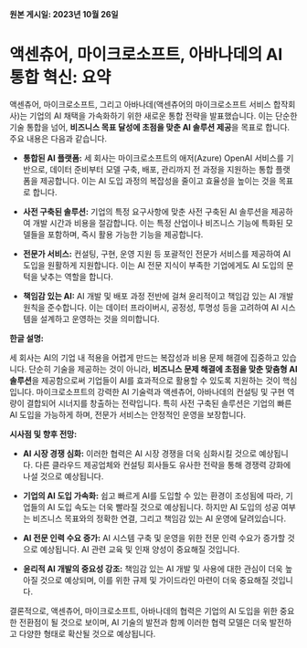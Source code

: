 **원본 게시일: 2023년 10월 26일**

# 액센츄어, 마이크로소프트, 아바나데의 AI 통합 혁신: 요약

액센츄어, 마이크로소프트, 그리고 아바나데(액센츄어의 마이크로소프트 서비스 합작회사)는 기업의 AI 채택을 가속화하기 위한 새로운 통합 전략을 발표했습니다. 이는 단순한 기술 통합을 넘어, **비즈니스 목표 달성에 초점을 맞춘 AI 솔루션 제공**을 목표로 합니다.  주요 내용은 다음과 같습니다.

* **통합된 AI 플랫폼:** 세 회사는 마이크로소프트의 애저(Azure) OpenAI 서비스를 기반으로, 데이터 준비부터 모델 구축, 배포, 관리까지 전 과정을 지원하는 통합 플랫폼을 제공합니다. 이는 AI 도입 과정의 복잡성을 줄이고 효율성을 높이는 것을 목표로 합니다.

* **사전 구축된 솔루션:**  기업의 특정 요구사항에 맞춘 사전 구축된 AI 솔루션을 제공하여 개발 시간과 비용을 절감합니다.  이는 특정 산업이나 비즈니스 기능에 특화된 모델들을 포함하며,  즉시 활용 가능한 기능을 제공합니다.

* **전문가 서비스:** 컨설팅, 구현, 운영 지원 등 포괄적인 전문가 서비스를 제공하여 AI 도입을 원활하게 지원합니다.  이는 AI 전문 지식이 부족한 기업에게도 AI 도입의 문턱을 낮추는 역할을 합니다.

* **책임감 있는 AI:**  AI 개발 및 배포 과정 전반에 걸쳐 윤리적이고 책임감 있는 AI 개발 원칙을 준수합니다.  이는 데이터 프라이버시, 공정성, 투명성 등을 고려하여 AI 시스템을 설계하고 운영하는 것을 의미합니다.


**한글 설명:**

세 회사는 AI의 기업 내 적용을 어렵게 만드는 복잡성과 비용 문제 해결에 집중하고 있습니다.  단순히 기술을 제공하는 것이 아니라,  **비즈니스 문제 해결에 초점을 맞춘 맞춤형 AI 솔루션**을 제공함으로써 기업들이 AI를 효과적으로 활용할 수 있도록 지원하는 것이 핵심입니다.  마이크로소프트의 강력한 AI 기술력과 액센츄어, 아바나데의 컨설팅 및 구현 역량이 결합되어 시너지를 창출하는 전략입니다.  특히 사전 구축된 솔루션은 기업의 빠른 AI 도입을 가능하게 하며, 전문가 서비스는 안정적인 운영을 보장합니다.


**시사점 및 향후 전망:**

* **AI 시장 경쟁 심화:**  이러한 협력은 AI 시장 경쟁을 더욱 심화시킬 것으로 예상됩니다.  다른 클라우드 제공업체와 컨설팅 회사들도 유사한 전략을 통해 경쟁력 강화에 나설 것으로 예상됩니다.

* **기업의 AI 도입 가속화:**  쉽고 빠르게 AI를 도입할 수 있는 환경이 조성됨에 따라, 기업들의 AI 도입 속도는 더욱 빨라질 것으로 예상됩니다.  하지만  AI 도입의 성공 여부는  비즈니스 목표와의 정확한 연결, 그리고  책임감 있는 AI 운영에 달려있습니다.

* **AI 전문 인력 수요 증가:**  AI 시스템 구축 및 운영을 위한 전문 인력 수요가 증가할 것으로 예상됩니다.  AI 관련 교육 및 인재 양성이 중요해질 것입니다.

* **윤리적 AI 개발의 중요성 강조:**  책임감 있는 AI 개발 및 사용에 대한 관심이 더욱 높아질 것으로 예상되며,  이를 위한 규제 및 가이드라인 마련이 더욱 중요해질 것입니다.


결론적으로, 액센츄어, 마이크로소프트, 아바나데의 협력은 기업의 AI 도입을 위한 중요한 전환점이 될 것으로 보이며,  AI 기술의 발전과 함께 이러한 협력 모델은 더욱 발전하고 다양한 형태로 확산될 것으로 예상됩니다.